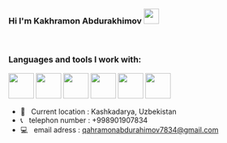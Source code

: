 ### Hi I'm Kakhramon Abdurakhimov <img src = "https://media4.giphy.com/media/hvRJCLFzcasrR4ia7z/giphy.gif" width = "30px">
<br />

### Languages and tools I work with:

<code><img src = "https://w7.pngwing.com/pngs/871/352/png-transparent-html-web-development-responsive-web-design-computer-icons-html5-icon-miscellaneous-web-design-logo.png" height = "50px" ></code>
<code><img src = "https://brandslogos.com/wp-content/uploads/thumbs/css3-logo-black-and-white.png" height = "50px" ></code>
<code><img src = "https://sass-lang.com/assets/img/styleguide/black-7fd39aa3.png" height = "50px" ></code>
<code><img src = "https://icons-for-free.com/download-icon-bootstrap-1321215613501527447_512.png" height = "50px" ></code>
<code><img src = "https://cdn.imgbin.com/11/14/8/imgbin-node-js-javascript-express-js-angularjs-random-icons-7WDWYsuHtir9S25rzrrtFBh9m.jpg" height = "50px" ></code>
<code><img src = "https://img.favpng.com/1/17/24/react-logo-png-favpng-m00s95CAF5ngxbSc2NfvnypRP.jpg" height = "50px" ></code>
<br />

- 📍 &nbsp; Current location : Kashkadarya, Uzbekistan
- 📞  &nbsp; telephon number : +998901907834
- 💻 &nbsp; email adress : qahramonabdurahimov7834@gmail.com

